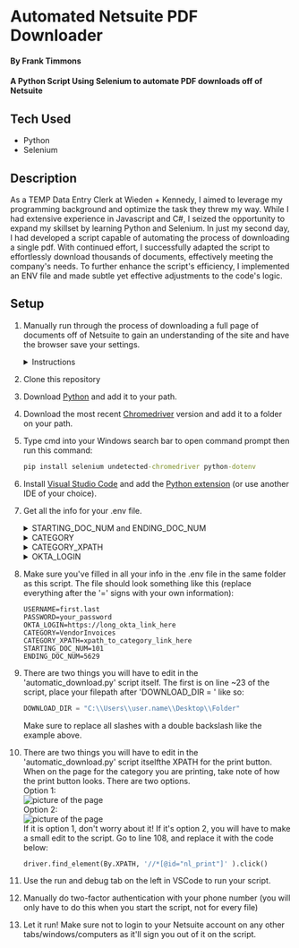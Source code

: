 # Automated Netsuite PDF Downloader

#### By Frank Timmons
#### A Python Script Using Selenium to automate PDF downloads off of Netsuite

## Tech Used
* Python
* Selenium

## Description
As a TEMP Data Entry Clerk at Wieden + Kennedy, I aimed to leverage my programming background and optimize the task they threw my way. While I had extensive experience in Javascript and C#, I seized the opportunity to expand my skillset by learning Python and Selenium. In just my second day, I had developed a script capable of automating the process of downloading a single pdf. With continued effort, I successfully adapted the script to effortlessly download thousands of documents, effectively meeting the company's needs. To further enhance the script's efficiency, I implemented an ENV file and made subtle yet effective adjustments to the code's logic.

## Setup

1. Manually run through the process of downloading a full page of documents off of Netsuite to gain an understanding of the site and have the browser save your settings.
    <details>
    <summary>Instructions</summary>
    <ul>
    <li>Navigate to the 'Print Checks and Forms' page on Netsuite through the 'Transactions'>'Management' dropdowns.</li>
    <li>Click on the category of document you want to print.</li>
    <li>Select the page of documents you wish to print from the dropdown on the right.</li>
    <li>Check the 'Allow Reprinting' box.</li>
    <li>Click 'Mark All'</li>
    <li>Click 'Print'.</li>
    <li>Wait around three minutes for the PDF to open and save it to a new folder on your desktop.</li>
    </ul>
    </details> 
2. Clone this repository
2. Download [Python](https://www.python.org/downloads/) and add it to your path.  
3. Download the most recent [Chromedriver](https://chromedriver.chromium.org/downloads) version and add it to a folder on your path.  
4. Type cmd into your Windows search bar to open command prompt then run this command:
    ```cmd
    pip install selenium undetected-chromedriver python-dotenv 
    ```
5. Install [Visual Studio Code](https://code.visualstudio.com/download) and add the [Python extension](https://marketplace.visualstudio.com/items?itemName=ms-python.python) (or use another IDE of your choice). 
6. Get all the info for your .env file.
    <details>
    <summary>STARTING_DOC_NUM and ENDING_DOC_NUM</summary>
    <ul>
    <li>Navigate to the 'Print Checks and Forms' page on Netsuite through the 'Transactions'>'Management' dropdowns.</li>
    <li>Click on the category of document you want to print.</li>
    <li>There should be a dropdown on the right to select which page of documents you want to be printing. The largest number at the end is the ENDING_DOC_NUM, and the number at the start is the STARTING_DOC_NUM </li>

    *IMPORTANT NOTE*: You must have the STARTING_DOC_NUM be at least 101, otherwise the script will not work.  This should be fine since you need to manually run through the process once for each category anyway!

    <img src='https://i.postimg.cc/xd85VKRm/Screenshot-2023-03-23-101401.png' alt='picture of the page'/>
    

    *IMPORTANT NOTE*: If the script stops running, you will have to change the STARTING_DOC_NUM to the page that the script left off at, if you don't want to start from the beginning. The script is set to keep a record of this in a .txt file named after the category you're printing that should appear in the same folder as this script.
    <li>Put the numbers in your .env file after 'STARTING_DOC_NUM=' and 'ENDING_DOC_NUM=' here:</li>

    ```env
    STARTING_DOC_NUM=___ <--
    ENDING_DOC_NUM=___ <--
    ```
    </ul>
    </details>
    <details>
    <summary>CATEGORY</summary>
    <ul>
    <li>Navigate to the 'Print Checks and Forms' page on Netsuite through the 'Transactions'>'Management' dropdowns.</li>
    <li>Take note of the category you want to print, and convert it to PascalCase(No Spaces, capital letters to start each word).
    
    *EX: Vendor Invoices --> VendorInvoices*</li>
    <li>Write it into the .env file after 'CATEGORY=' here: </li>

    ```env
    CATEGORY=___ <--
    ```
    </ul>
    </details>
    <details>
    <summary>CATEGORY_XPATH</summary>
    <ul>
    <li>Navigate to the 'Print Checks and Forms' page on Netsuite through the 'Transactions'>'Management' dropdowns.</li>
    <li>Press Ctrl+Shift+C.</li>
    <li>Click the category of document you want to print.</li>
    <li>A portion of the new window that has opened up will now be highlighted, right click it and select 'Copy'>'Copy XPATH'</li>
    <img src='https://i.postimg.cc/bNsrJ0tC/Screenshot-2023-03-21-143955.png' alt='picture of the page'/>
    <li>Paste it into the .env file after 'CATEGORY_XPATH=' here: </li>

    ```env
    CATEGORY_XPATH=___ <--
    ```
    </ul>
    </details>
    <details>
    <summary>OKTA_LOGIN</summary>  
    <ul>
    <li>Make sure you are logged in to your Okta and Netsuite account</li>
    <li>Log out of both</li>
    <li>Paste this link into your chrome search bar: https://800733.app.netsuite.com/app/accounting/print/print.nl</li>
    <li>Page should look something like this: </li>
    <img src='https://i.postimg.cc/vH0QW4W1/Screenshot-2023-03-21-144304.png' alt='picture of the page'/>

    If it doesn't, try logging in and out again until that link gives you a page like that. 
    <li>DONT log in, and copy the long link that is now in the browser search bar</li>
    <li>Put the link in your .env file after 'OKTA_LOGIN=' here:</li>

    ```env
    OKTA_LOGIN=___ <--
    ```

    *IMPORTANT NOTE*: This link will expire after ~1hr, so you will have to redo these steps if you have to start the script over
    </ul>
    </details> 
7. Make sure you've filled in all your info in the .env file in the same folder as this script. The file should look something like this (replace everything after the '=' signs with your own information):
    ```env
    USERNAME=first.last
    PASSWORD=your_password
    OKTA_LOGIN=https://long_okta_link_here
    CATEGORY=VendorInvoices
    CATEGORY_XPATH=xpath_to_category_link_here
    STARTING_DOC_NUM=101
    ENDING_DOC_NUM=5629
    ```

8. There are two things you will have to edit in the 'automatic_download.py' script itself.  The first is on line ~23 of the script, place your filepath after 'DOWNLOAD_DIR = ' like so:
    ```python
    DOWNLOAD_DIR = "C:\\Users\\user.name\\Desktop\\Folder"
    ```
    Make sure to replace all slashes with a double backslash like the example above.

9. There are two things you will have to edit in the 'automatic_download.py' script itselfthe XPATH for the print button.  When on the page for the category you are printing, take note of how the print button looks.  There are two options.  
Option 1:  
    <img src='https://i.postimg.cc/4ysXmNnz/Screenshot-2023-03-23-101444.png' alt='picture of the page'/>  
Option 2:  
    <img src='https://i.postimg.cc/QN1BCHYW/Screenshot-2023-03-23-101338.png' alt='picture of the page'/>  
If it is option 1, don't worry about it! If it's option 2, you will have to make a small edit to the script. Go to line 108, and replace it with the code below:

    ```python
    driver.find_element(By.XPATH, '//*[@id="nl_print"]' ).click()
    ```
10. Use the run and debug tab on the left in VSCode to run your script.
11. Manually do two-factor authentication with your phone number (you will only have to do this when you start the script, not for every file)
12. Let it run! Make sure not to login to your Netsuite account on any other tabs/windows/computers as it'll sign you out of it on the script.